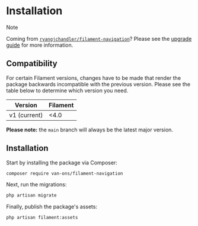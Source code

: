 # Installation

> [!NOTE]
> Coming from [`ryangjchandler/filament-navigation`](https://github.com/ryangjchandler/filament-navigation)? Please see
> the [upgrade guide](../UPGRADING.md#ryangjchandlerfilament-navigation-to-van-onsfilament-navigation) for more information.

## Compatibility

For certain Filament versions, changes have to be made that render the package backwards incompatible with the previous version.
Please see the table below to determine which version you need.

| Version      | Filament |
|--------------|----------|
| v1 (current) | <4.0     |

**Please note:** the `main` branch will always be the latest major version.

## Installation

Start by installing the package via Composer:

```bash
composer require van-ons/filament-navigation
```

Next, run the migrations:

```sh
php artisan migrate
```

Finally, publish the package's assets:

```sh
php artisan filament:assets
```

